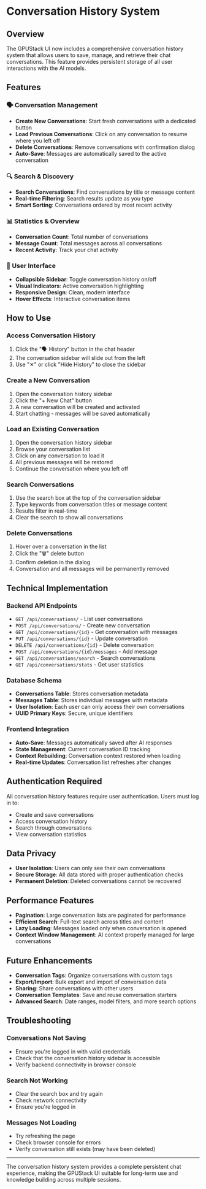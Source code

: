 # Conversation History System

## Overview
The GPUStack UI now includes a comprehensive conversation history system that allows users to save, manage, and retrieve their chat conversations. This feature provides persistent storage of all user interactions with the AI models.

## Features

### 🗣️ Conversation Management
- **Create New Conversations**: Start fresh conversations with a dedicated button
- **Load Previous Conversations**: Click on any conversation to resume where you left off
- **Delete Conversations**: Remove conversations with confirmation dialog
- **Auto-Save**: Messages are automatically saved to the active conversation

### 🔍 Search & Discovery
- **Search Conversations**: Find conversations by title or message content
- **Real-time Filtering**: Search results update as you type
- **Smart Sorting**: Conversations ordered by most recent activity

### 📊 Statistics & Overview
- **Conversation Count**: Total number of conversations
- **Message Count**: Total messages across all conversations
- **Recent Activity**: Track your chat activity

### 🎨 User Interface
- **Collapsible Sidebar**: Toggle conversation history on/off
- **Visual Indicators**: Active conversation highlighting
- **Responsive Design**: Clean, modern interface
- **Hover Effects**: Interactive conversation items

## How to Use

### Access Conversation History
1. Click the "🗣️ History" button in the chat header
2. The conversation sidebar will slide out from the left
3. Use "✕" or click "Hide History" to close the sidebar

### Create a New Conversation
1. Open the conversation history sidebar
2. Click the "+ New Chat" button
3. A new conversation will be created and activated
4. Start chatting - messages will be saved automatically

### Load an Existing Conversation
1. Open the conversation history sidebar
2. Browse your conversation list
3. Click on any conversation to load it
4. All previous messages will be restored
5. Continue the conversation where you left off

### Search Conversations
1. Use the search box at the top of the conversation sidebar
2. Type keywords from conversation titles or message content
3. Results filter in real-time
4. Clear the search to show all conversations

### Delete Conversations
1. Hover over a conversation in the list
2. Click the "🗑️" delete button
3. Confirm deletion in the dialog
4. Conversation and all messages will be permanently removed

## Technical Implementation

### Backend API Endpoints
- `GET /api/conversations/` - List user conversations
- `POST /api/conversations/` - Create new conversation
- `GET /api/conversations/{id}` - Get conversation with messages
- `PUT /api/conversations/{id}` - Update conversation
- `DELETE /api/conversations/{id}` - Delete conversation
- `POST /api/conversations/{id}/messages` - Add message
- `GET /api/conversations/search` - Search conversations
- `GET /api/conversations/stats` - Get user statistics

### Database Schema
- **Conversations Table**: Stores conversation metadata
- **Messages Table**: Stores individual messages with metadata
- **User Isolation**: Each user can only access their own conversations
- **UUID Primary Keys**: Secure, unique identifiers

### Frontend Integration
- **Auto-Save**: Messages automatically saved after AI responses
- **State Management**: Current conversation ID tracking
- **Context Rebuilding**: Conversation context restored when loading
- **Real-time Updates**: Conversation list refreshes after changes

## Authentication Required
All conversation history features require user authentication. Users must log in to:
- Create and save conversations
- Access conversation history
- Search through conversations
- View conversation statistics

## Data Privacy
- **User Isolation**: Users can only see their own conversations
- **Secure Storage**: All data stored with proper authentication checks
- **Permanent Deletion**: Deleted conversations cannot be recovered

## Performance Features
- **Pagination**: Large conversation lists are paginated for performance
- **Efficient Search**: Full-text search across titles and content
- **Lazy Loading**: Messages loaded only when conversation is opened
- **Context Window Management**: AI context properly managed for large conversations

## Future Enhancements
- **Conversation Tags**: Organize conversations with custom tags
- **Export/Import**: Bulk export and import of conversation data
- **Sharing**: Share conversations with other users
- **Conversation Templates**: Save and reuse conversation starters
- **Advanced Search**: Date ranges, model filters, and more search options

## Troubleshooting

### Conversations Not Saving
- Ensure you're logged in with valid credentials
- Check that the conversation history sidebar is accessible
- Verify backend connectivity in browser console

### Search Not Working
- Clear the search box and try again
- Check network connectivity
- Ensure you're logged in

### Messages Not Loading
- Try refreshing the page
- Check browser console for errors
- Verify conversation still exists (may have been deleted)

---

The conversation history system provides a complete persistent chat experience, making the GPUStack UI suitable for long-term use and knowledge building across multiple sessions.
